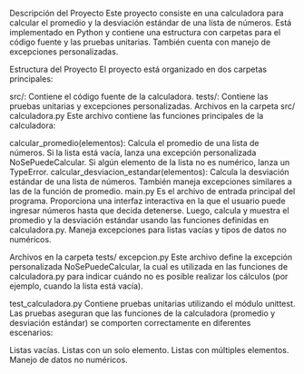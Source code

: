 Descripción del Proyecto
Este proyecto consiste en una calculadora para calcular el promedio y la desviación estándar de una lista de números. Está implementado en Python y contiene una estructura con carpetas para el código fuente y las pruebas unitarias. También cuenta con manejo de excepciones personalizadas.

Estructura del Proyecto
El proyecto está organizado en dos carpetas principales:

src/: Contiene el código fuente de la calculadora.
tests/: Contiene las pruebas unitarias y excepciones personalizadas.
Archivos en la carpeta src/
calculadora.py Este archivo contiene las funciones principales de la calculadora:

calcular_promedio(elementos): Calcula el promedio de una lista de números. Si la lista está vacía, lanza una excepción personalizada NoSePuedeCalcular. Si algún elemento de la lista no es numérico, lanza un TypeError.
calcular_desviacion_estandar(elementos): Calcula la desviación estándar de una lista de números. También maneja excepciones similares a las de la función de promedio.
main.py Es el archivo de entrada principal del programa. Proporciona una interfaz interactiva en la que el usuario puede ingresar números hasta que decida detenerse. Luego, calcula y muestra el promedio y la desviación estándar usando las funciones definidas en calculadora.py. Maneja excepciones para listas vacías y tipos de datos no numéricos.

Archivos en la carpeta tests/
excepcion.py Este archivo define la excepción personalizada NoSePuedeCalcular, la cual es utilizada en las funciones de calculadora.py para indicar cuándo no es posible realizar los cálculos (por ejemplo, cuando la lista está vacía).

test_calculadora.py Contiene pruebas unitarias utilizando el módulo unittest. Las pruebas aseguran que las funciones de la calculadora (promedio y desviación estándar) se comporten correctamente en diferentes escenarios:

Listas vacías.
Listas con un solo elemento.
Listas con múltiples elementos.
Manejo de datos no numéricos.
